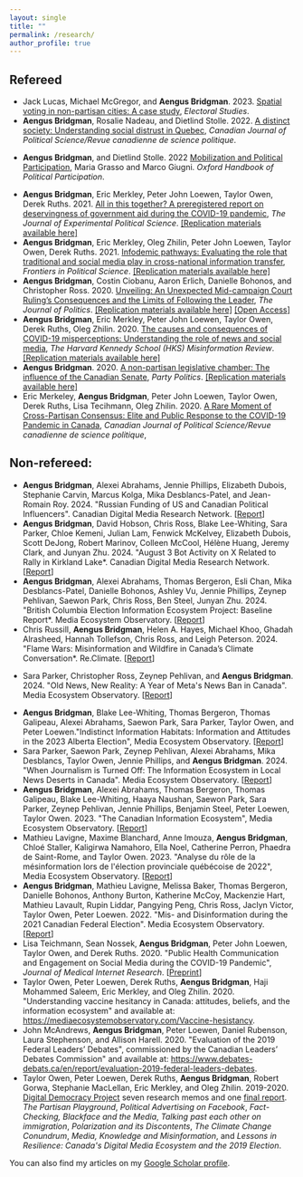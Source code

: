 ```yaml
---
layout: single
title: ""
permalink: /research/
author_profile: true
---
```


## Refereed

* Jack Lucas, Michael McGregor, and **Aengus Bridgman**. 2023. [Spatial voting in non-partisan cities: A case study](https://doi.org/10.1016/j.electstud.2023.102599), *Electoral Studies*.
* **Aengus Bridgman**, Rosalie Nadeau, and Dietlind Stolle. 2022. [A distinct society: Understanding social distrust in Quebec](https://doi.org/10.1017/S0008423921000780), *Canadian Journal of Political Science/Revue canadienne de science politique*.
- **Aengus Bridgman**, and Dietlind Stolle. 2022 [Mobilization and Political Participation](https://academic.oup.com/edited-volume/44007/chapter-abstract/371816097?redirectedFrom=fulltext), Maria Grasso and Marco Giugni. *Oxford Handbook of Political Participation*.
* **Aengus Bridgman**, Eric Merkley, Peter John Loewen, Taylor Owen, Derek Ruths. 2021. [All in this together? A preregistered report on deservingness of government aid during the COVID-19 pandemic](https://www.doi.org/10.1017/XPS.2021.10), *The Journal of Experimental Political Science*. [[Replication materials available here]](https://dataverse.harvard.edu/dataset.xhtml?persistentId=doi:10.7910/DVN/LPHMB7)
* **Aengus Bridgman**, Eric Merkley, Oleg Zhilin, Peter John Loewen, Taylor Owen, Derek Ruths. 2021. [Infodemic pathways: Evaluating the role that traditional and social media play in cross-national information transfer](https://www.frontiersin.org/articles/10.3389/fpos.2021.648646), *Frontiers in Political Science*. [[Replication materials available here]](https://dataverse.harvard.edu/dataset.xhtml?persistentId=doi:10.7910/DVN/Y0RP9J)
* **Aengus Bridgman**, Costin Ciobanu, Aaron Erlich, Danielle Bohonos, and Christopher Ross. 2020. [Unveiling: An Unexpected Mid-campaign Court Ruling’s Consequences and the Limits of Following the Leader](https://www.journals.uchicago.edu/doi/10.1086/711177), *The Journal of Politics*.  [[Replication materials available here]](https://dataverse.harvard.edu/dataset.xhtml?persistentId=doi:10.7910/DVN/Q20FB7) [[Open Access]](https://abridgman.ca/files/bridgman_unveiling_2021.pdf)
* **Aengus Bridgman**, Eric Merkley, Peter John Loewen, Taylor Owen, Derek Ruths, Oleg Zhilin. 2020. [The causes and consequences of COVID-19 misperceptions: Understanding the role of news and social media](https://doi.org/10.37016/mr-2020-028), *The Harvard Kennedy School (HKS) Misinformation Review*. [[Replication materials available here]](https://dataverse.harvard.edu/dataset.xhtml?persistentId=doi:10.7910/DVN/5QS2XP)
* **Aengus Bridgman**. 2020. [A non-partisan legislative chamber: The influence of the Canadian Senate](https://doi.org/10.1177/1354068820911345), *Party Politics*. [[Replication materials available here]](https://doi.org/10.7910/DVN/NGTGED)
* Eric Merkeley, **Aengus Bridgman**, Peter John Loewen, Taylor Owen, Derek Ruths, Lisa Tecihmann, Oleg Zhilin. 2020. [A Rare Moment of Cross-Partisan Consensus: Elite and Public Response to the COVID-19 Pandemic in Canada](https://doi.org/10.1017/S0008423920000311), *Canadian Journal of Political Science/Revue canadienne de science politique*,


## Non-refereed:

* **Aengus Bridgman**, Alexei Abrahams, Jennie Phillips, Elizabeth Dubois, Stephanie Carvin, Marcus Kolga, Mika Desblancs-Patel, and Jean-Romain Roy. 2024. "Russian Funding of US and Canadian Political Influencers". Canadian Digital Media Research Network. [[Report](https://static1.squarespace.com/static/65427f5b140649321cd829e9/t/675860f3c8ffb13de64d8916/1733845241887/MEO-CDMRN-Tenet-Media-Russia-Incident-Report_2024_final.pdf)]
* **Aengus Bridgman**, David Hobson, Chris Ross, Blake Lee-Whiting, Sara Parker, Chloe Kemeni, Julian Lam, Fenwick McKelvey, Elizabeth Dubois, Scott DeJong, Robert Marinov, Colleen McCool, Hélène Huang, Jeremy Clark, and Junyan Zhu. 2024. "August 3 Bot Activity on X Related to Rally in Kirkland Lake*. Canadian Digital Media Research Network. [[Report](https://static1.squarespace.com/static/65427f5b140649321cd829e9/t/66cf664bd218c123615bde47/1724868172938/MEO-InRpt_Kirkland-2024_004.pdf)]
* **Aengus Bridgman**, Alexei Abrahams, Thomas Bergeron, Esli Chan, Mika Desblancs-Patel, Danielle Bohonos, Ashley Vu, Jennie Phillips, Zeynep Pehlivan, Saewon Park, Chris Ross, Ben Steel, Junyan Zhu. 2024. "British Columbia Election Information Ecosystem Project: Baseline Report*. Media Ecosystem Observatory. [[Report](https://static1.squarespace.com/static/6450265301129e5dbabfe8a2/t/66f6ac5ac031861caedcbc4b/1727442012759/MEO_BCEMP-BaseRept-2024_006jp.pdf)]
* Chris Russill, **Aengus Bridgman**, Helen A. Hayes, Michael Khoo, Ghadah Alrasheed, Hannah Tollefson, Chris Ross, and Leigh Peterson. 2024. "Flame Wars: Misinformation and Wildfire in Canada’s Climate Conversation*. Re.Climate. [[Report](https://reclimate.ca/wp-content/uploads/2024/06/Re.Climate-Report-Wildfire-Misinformation-2024.pdf)]
- Sara Parker, Christopher Ross, Zeynep Pehlivan, and **Aengus Bridgman**. 2024. "Old News, New Reality: A Year of Meta's News Ban in Canada". Media Ecosystem Observatory. [[Report](https://static1.squarespace.com/static/6450265301129e5dbabfe8a2/t/66c36dba3066f124adb4000c/1724083643261/Meta+News+Ban+Report-08-19.pdf)]
* **Aengus Bridgman**, Blake Lee-Whiting, Thomas Bergeron, Thomas Galipeau, Alexei Abrahams, Saewon Park, Sara Parker, Taylor Owen, and Peter Loewen."Indistinct Information Habitats: Information and Attitudes in the 2023 Alberta Election", Media Ecosystem Observatory. [[Report](https://figshare.com/articles/book/Indistinct_Information_Habitats_Information_and_Attitudes_in_the_2023_Alberta_Election/24625314)]
* Sara Parker, Saewon Park, Zeynep Pehlivan, Alexei Abrahams, Mika Desblancs, Taylor Owen, Jennie Phillips, and **Aengus Bridgman**. 2024. "When Journalism is Turned Off: The Information Ecosystem in Local News Deserts in Canada". Media Ecosystem Observatory. [[Report](https://static1.squarespace.com/static/6450265301129e5dbabfe8a2/t/6622c8a408f39611294ebdb2/1713555621401/Whenjournalism+is+turned+off_Preliminary+Report.pdf)]
* **Aengus Bridgman**, Alexei Abrahams, Thomas Bergeron, Thomas Galipeau, Blake Lee-Whiting, Haaya Naushan, Saewon Park, Sara Parker, Zeynep Pehlivan, Jennie Phillips, Benjamin Steel, Peter Loewen, Taylor Owen. 2023. "The Canadian Information Ecosystem", Media Ecosystem Observatory. [[Report](https://figshare.com/articles/book/State_of_the_Canadian_Media_Ecosystem_Report_November_2023/24574036?file=43326219)]
* Mathieu Lavigne, Maxime Blanchard, Anne Imouza, **Aengus Bridgman**, Chloé Staller, Kaligirwa Namahoro, Ella Noel, Catherine Perron, Phaedra de Saint-Rome, and Taylor Owen. 2023. "Analyse du rôle de la mésinformation lors de l'élection provinciale québécoise de 2022", Media Ecosystem Observatory. [[Report](10.31219/osf.io/wam45)]
* **Aengus Bridgman**, Mathieu Lavigne, Melissa Baker, Thomas Bergeron, Danielle Bohonos, Anthony Burton, Katherine McCoy, Mackenzie Hart, Mathieu Lavault, Rupin Liddar, Pangying Peng, Chris Ross, Jaclyn Victor, Taylor Owen, Peter Loewen. 2022. "Mis- and Disinformation during the 2021 Canadian Federal Election". Media Ecosystem Observatory. [[Report](10.31219/osf.io/ubfmx)]
* Lisa Teichmann, Sean Nossek, **Aengus Bridgman**, Peter John Loewen, Taylor Owen, and Derek Ruths. 2020. "Public Health Communication and Engagement on Social Media during the COVID-19 Pandemic", *Journal of Medical Internet Research*. [[Preprint](https://osf.io/7hypj/)]
* Taylor Owen, Peter Loewen, Derek Ruths, **Aengus Bridgman**, Haji Mohammed Saleem, Eric Merkley, and Oleg Zhilin. 2020. "Understanding vaccine hesitancy in Canada: attitudes, beliefs, and the information ecosystem" and available at: https://mediaecosystemobservatory.com/Vaccine-hesistancy.
* John McAndrews, **Aengus Bridgman**, Peter Loewen, Daniel Rubenson, Laura Stephenson, and Allison Harell. 2020. "Evaluation of the 2019 Federal Leaders’ Debates", commissioned by the Canadian Leaders’ Debates Commission" and available at: https://www.debates-debats.ca/en/report/evaluation-2019-federal-leaders-debates.
* Taylor Owen, Peter Loewen, Derek Ruths, **Aengus Bridgman**, Robert Gorwa, Stephanie MacLellan, Eric Merkley, and Oleg Zhilin. 2019-2020. [Digital Democracy Project](https://ppforum.ca/project/ddp/) seven research memos and one [final report](https://ppforum.ca/articles/lessons-in-resilience-canadas-digital-media-ecosystem-and-the-2019-election/). *The Partisan Playground*, *Political Advertising on Facebook*, *Fact-Checking, Blackface and the Media*, *Talking past each other on immigration*, *Polarization and its Discontents*, *The Climate Change Conundrum*, *Media, Knowledge and Misinformation*, and *Lessons in Resilience: Canada's Digital Media Ecosystem and the 2019 Election*.

You can also find my articles on my [Google Scholar profile](https://scholar.google.ca/citations?user=rxQTZG0AAAAJ).
